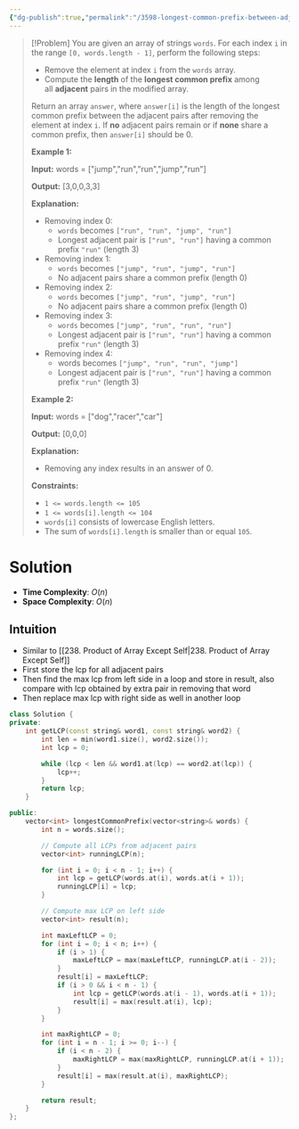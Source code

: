 ```yaml
---
{"dg-publish":true,"permalink":"/3598-longest-common-prefix-between-adjacent-strings-after-removals/","tags":["string"]}
---
```


>[!Problem]
>You are given an array of strings `words`. For each index `i` in the range `[0, words.length - 1]`, perform the following steps:
> - Remove the element at index `i` from the `words` array.
> - Compute the **length** of the **longest common prefix** among all **adjacent** pairs in the modified array.
> 
> Return an array `answer`, where `answer[i]` is the length of the longest common prefix between the adjacent pairs after removing the element at index `i`. If **no** adjacent pairs remain or if **none** share a common prefix, then `answer[i]` should be 0.
> 
> **Example 1:**
> 
> **Input:** words = ["jump","run","run","jump","run"]
> 
> **Output:** [3,0,0,3,3]
> 
> **Explanation:**
> 
> - Removing index 0:
>     - `words` becomes `["run", "run", "jump", "run"]`
>     - Longest adjacent pair is `["run", "run"]` having a common prefix `"run"` (length 3)
> - Removing index 1:
>     - `words` becomes `["jump", "run", "jump", "run"]`
>     - No adjacent pairs share a common prefix (length 0)
> - Removing index 2:
>     - `words` becomes `["jump", "run", "jump", "run"]`
>     - No adjacent pairs share a common prefix (length 0)
> - Removing index 3:
>     - `words` becomes `["jump", "run", "run", "run"]`
>     - Longest adjacent pair is `["run", "run"]` having a common prefix `"run"` (length 3)
> - Removing index 4:
>     - words becomes `["jump", "run", "run", "jump"]`
>     - Longest adjacent pair is `["run", "run"]` having a common prefix `"run"` (length 3)
> 
> **Example 2:**
> 
> **Input:** words = ["dog","racer","car"]
> 
> **Output:** [0,0,0]
> 
> **Explanation:**
> 
> - Removing any index results in an answer of 0.
> 
> **Constraints:**
> 
> - `1 <= words.length <= 105`
> - `1 <= words[i].length <= 104`
> - `words[i]` consists of lowercase English letters.
> - The sum of `words[i].length` is smaller than or equal `105`.

# Solution
- **Time Complexity**: $O(n)$
- **Space Complexity**: $O(n)$
## Intuition
- Similar to [[238. Product of Array Except Self\|238. Product of Array Except Self]]
- First store the lcp for all adjacent pairs
- Then find the max lcp from left side in a loop and store in result, also compare with lcp obtained by extra pair in removing that word
- Then replace max lcp with right side as well in another loop
```cpp
class Solution {
private:
    int getLCP(const string& word1, const string& word2) {
        int len = min(word1.size(), word2.size());
        int lcp = 0;

        while (lcp < len && word1.at(lcp) == word2.at(lcp)) {
            lcp++;
        }
        return lcp;
    }

public:
    vector<int> longestCommonPrefix(vector<string>& words) {
        int n = words.size();

        // Compute all LCPs from adjacent pairs
        vector<int> runningLCP(n);

        for (int i = 0; i < n - 1; i++) {
            int lcp = getLCP(words.at(i), words.at(i + 1));
            runningLCP[i] = lcp;
        }

        // Compute max LCP on left side
        vector<int> result(n);

        int maxLeftLCP = 0;
        for (int i = 0; i < n; i++) {
            if (i > 1) {
                maxLeftLCP = max(maxLeftLCP, runningLCP.at(i - 2));
            }
            result[i] = maxLeftLCP;
            if (i > 0 && i < n - 1) {
                int lcp = getLCP(words.at(i - 1), words.at(i + 1));
                result[i] = max(result.at(i), lcp);
            }
        }

        int maxRightLCP = 0;
        for (int i = n - 1; i >= 0; i--) {
            if (i < n - 2) {
                maxRightLCP = max(maxRightLCP, runningLCP.at(i + 1));
            }
            result[i] = max(result.at(i), maxRightLCP);
        }

        return result;
    }
};
```